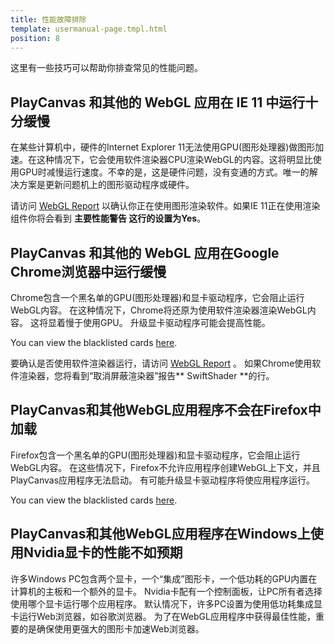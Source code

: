 ```yaml
---
title: 性能故障排除
template: usermanual-page.tmpl.html
position: 8
---
```


这里有一些技巧可以帮助你排查常见的性能问题。

## PlayCanvas 和其他的 WebGL 应用在 IE 11 中运行十分缓慢

在某些计算机中，硬件的Internet Explorer 11无法使用GPU(图形处理器)做图形加速。在这种情况下，它会使用软件渲染器CPU渲染WebGL的内容。这将明显比使用GPU时减慢运行速度。不幸的是，这是硬件问题，没有变通的方式。唯一的解决方案是更新问题机上的图形驱动程序或硬件。

请访问 [WebGL Report][1] 以确认你正在使用图形渲染软件。如果IE 11正在使用渲染组件你将会看到 **主要性能警告 **这行的设置为**Yes**。

## PlayCanvas 和其他的 WebGL 应用在Google Chrome浏览器中运行缓慢

Chrome包含一个黑名单的GPU(图形处理器)和显卡驱动程序，它会阻止运行WebGL内容。 在这种情况下，Chrome将还原为使用软件渲染器渲染WebGL内容。 这将显着慢于使用GPU。 升级显卡驱动程序可能会提高性能。

You can view the blacklisted cards [here][2].

要确认是否使用软件渲染器运行，请访问 [WebGL Report][1] 。 如果Chrome使用软件渲染器，您将看到“取消屏蔽渲染器”报告** SwiftShader **的行。

## PlayCanvas和其他WebGL应用程序不会在Firefox中加载

Firefox包含一个黑名单的GPU(图形处理器)和显卡驱动程序，它会阻止运行WebGL内容。 在这些情况下，Firefox不允许应用程序创建WebGL上下文，并且PlayCanvas应用程序无法启动。 有可能升级显卡驱动程序将使应用程序运行。

You can view the blacklisted cards [here][2].

## PlayCanvas和其他WebGL应用程序在Windows上使用Nvidia显卡的性能不如预期

许多Windows PC包含两个显卡，一个“集成”图形卡，一个低功耗的GPU内置在计算机的主板和一个额外的显卡。 Nvidia卡配有一个控制面板，让PC所有者选择使用哪个显卡运行哪个应用程序。 默认情况下，许多PC设置为使用低功耗集成显卡运行Web浏览器，如谷歌浏览器。 为了在WebGL应用程序中获得最佳性能，重要的是确保使用更强大的图形卡加速Web浏览器。

[1]: https://webglreport.com/
[2]: https://www.khronos.org/webgl/wiki/BlacklistsAndWhitelists

